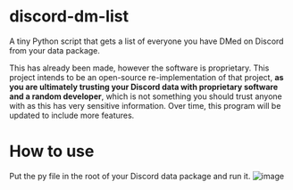 # discord-dm-list
A tiny Python script that gets a list of everyone you have DMed on Discord from your data package.

This has already been made, however the software is proprietary. This project intends to be an open-source re-implementation of that project, **as you are ultimately trusting your Discord data with proprietary software and a random developer**, which is not something you should trust anyone with as this has very sensitive information. Over time, this program will be updated to include more features.

# How to use
Put the py file in the root of your Discord data package and run it.
![image](https://user-images.githubusercontent.com/104761702/192617978-6aae9314-31f7-4004-bdad-802232ecf447.png)
